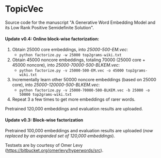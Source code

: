 # TopicVec
Source code for the manuscript "A Generative Word Embedding Model and its Low Rank Positive Semidefinite Solution".

#### Update v0.4: Online block-wise factorization:
1. Obtain 25000 core embeddings, into _25000-500-EM.vec_:
    * ```python factorize.py -w 25000 top2grams-wiki.txt```  
2. Obtain 45000 noncore embeddings, totaling 70000 (25000 core + 45000 noncore), into _25000-70000-500-BLKEM.vec_:
    * ```python factorize.py -v 25000-500-EM.vec -o 45000 top2grams-wiki.txt```
3. Incrementally learn other 50000 noncore embeddings (based on 25000 core), into _25000-120000-500-BLKEM.vec_:
    * ```python factorize.py -v 25000-70000-500-BLKEM.vec -b 25000 -o 50000 top2grams-wiki.txt```
4. Repeat 3 a few times to get more embeddings of rarer words.

Pretrained 120,000 embeddings and evaluation results are uploaded.

#### Update v0.3: Block-wise factorization
Pretrained 100,000 embeddings and evaluation results are uploaded (_now replaced by an expanded set of 120,000 embeddings_).

Testsets are by courtesy of Omer Levy (https://bitbucket.org/omerlevy/hyperwords/src).

